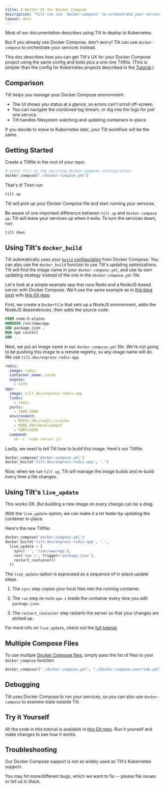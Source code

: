 ```yaml
---
title: A Better UI for Docker Compose
description: "Tilt can use 'docker-compose' to orchestrate your services instead."
layout: docs
---
```


Most of our documentation describes using Tilt to deploy to Kubernetes.

But if you already use Docker Compose, don't worry! Tilt can use `docker-compose` to orchestrate your services instead.

This doc describes how you can get Tilt's UX for your Docker Compose project using the same config and tools plus a
one-line Tiltfile. (This is simpler than the config for Kubernetes projects
described in the [Tutorial](tutorial.html).)

## Comparison

Tilt helps you manage your Docker Compose environment:

* The UI shows you status at a glance, so errors can't scroll off-screen.
* You can navigate the combined log stream, or dig into the logs for just one service.
* Tilt handles filesystem watching and updating containers in-place.

If you decide to move to Kubernetes later, your Tilt workflow will be the same.

## Getting Started

Create a Tiltfile in the root of your repo:

```python
# point Tilt at the existing docker-compose configuration.
docker_compose("./docker-compose.yml")
```

That's it! Then run:

```bash
tilt up
```

Tilt will pick up your Docker Compose file and start running your services.

Be aware of one important difference between `tilt up` and `docker-compose up`: Tilt
will leave your services up when it exits. To turn the services down, run:

```bash
tilt down
```

## Using Tilt's `docker_build`

Tilt automatically uses your [`build` configuration](https://docs.docker.com/compose/compose-file/#build)
from Docker Compose. You can also use the `docker_build` function to use Tilt's
updating optimizations. Tilt will find the image name in your `docker-compose.yml`,
and use its own updating strategy instead of the one in the `docker-compose.yml` file.

Let's look at a simple example app that runs Redis and a NodeJS-based server with Docker Compose.
We'll use the same example as in
[this blog post](https://codewithhugo.com/setting-up-express-and-redis-with-docker-compose/) with
[this Git repo](https://github.com/tilt-dev/express-redis-docker).

First, we create a `Dockerfile` that sets up a NodeJS environment,
adds the NodeJS dependencies, then adds the source code.

```dockerfile
FROM node:9-alpine
WORKDIR /var/www/app
ADD package.json .
RUN npm install
ADD . .
```

Next, we put an image name in our `docker-compose.yml` file.
We're not going to be pushing this image
to a remote registry, so any image name will do. We use `tilt.dev/express-redis-app`.

```yaml
redis:
  image: redis
  container_name: cache
  expose:
    - 6379
app:
  image: tilt.dev/express-redis-app
  links:
    - redis
  ports:
    - 3000:3000
  environment:
    - REDIS_URL=redis://cache
    - NODE_ENV=development
    - PORT=3000
  command:
    sh -c 'node server.js'
```

Lastly, we need to tell Tilt how to build this image. Here's our Tiltfile:

```python
docker_compose('docker-compose.yml')
docker_build('tilt.dev/express-redis-app', '.')
```

Now, when we run `tilt up`, Tilt will manage the image builds
and re-build every time a file changes.

## Using Tilt's `live_update`

This works OK. But building a new image on every change can be a drag.

With the `live_update` option, we can make it a lot faster by updating the container in-place.

Here's the new Tiltfile:

```python
docker_compose('docker-compose.yml')
docker_build('tilt.dev/express-redis-app', '.',
  live_update = [
    sync('.', '/var/www/app'),
    run('npm i', trigger='package.json'),
    restart_container()
  ])
```

The `live_update` option is expressed as a sequence of in-place update steps.

1. The `sync` step copies your local files into the running container.

2. The `run` step re-runs `npm i` inside the container every time you edit `package.json`.

3. The `restart_container` step restarts the server so that your changes are picked up.

For more info on `live_update`, check out the [full tutorial](live_update_tutorial.html).

## Multiple Compose Files

To use multiple
[Docker Compose files](https://docs.docker.com/compose/extends/), simply pass
the list of files to your `docker_compose` function.

```python
docker_compose(["./docker-compose.yml", "./docker-compose.override.yml"])
```

## Debugging

Tilt uses Docker Compose to run your services, so you can also use `docker-compose` to examine state outside Tilt.

## Try it Yourself

All the code in this tutorial is available in [this Git repo](https://github.com/tilt-dev/express-redis-docker).
Run it yourself and make changes to see how it works.

## Troubleshooting

Our Docker Compose support is not as widely used as Tilt's Kubernetes support.

You may hit more/different bugs, which we want to fix -- please file issues or tell us in Slack.

